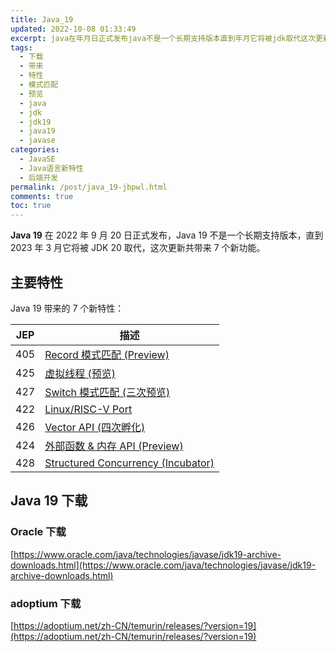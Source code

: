 ```yaml
---
title: Java_19
updated: 2022-10-08 01:33:49
excerpt: java在年月日正式发布java不是一个长期支持版本直到年月它将被jdk取代这次更新共带来个新功能。主要特性java带来的个新特性_jep描述record模式匹配(preview)虚拟线程(预览)switch模式匹配(三次预览)linuxriscvportvectorapi(四次孵化)外部函数内存api(preview)structuredconcurrency(incubator)java下载oracle下载https_wwworaclecomjavatechnologiesjavasejdkarchi
tags:
  - 下载
  - 带来
  - 特性
  - 模式匹配
  - 预览
  - java
  - jdk
  - jdk19
  - java19
  - javase
categories:
  - JavaSE
  - Java语言新特性
  - 后端开发
permalink: /post/java_19-jbpwl.html
comments: true
toc: true
---
```

**Java 19** 在 2022 年 9 月 20 日正式发布，Java 19 不是一个长期支持版本，直到 2023 年 3 月它将被 JDK 20 取代，这次更新共带来 7 个新功能。

## 主要特性

Java 19 带来的 7 个新特性：

|JEP|描述|
| ---| ----|
|405|[Record 模式匹配 (Preview)](https://openjdk.org/jeps/405)|
|425|[虚拟线程 (预览)](https://openjdk.org/jeps/425)|
|427|[Switch 模式匹配 (三次预览)](https://openjdk.org/jeps/427)|
|422|[Linux/RISC-V Port](https://openjdk.org/jeps/422)|
|426|[Vector API (四次孵化)](https://openjdk.org/jeps/426)|
|424|[外部函数 &amp; 内存 API (Preview)](https://openjdk.org/jeps/424)|
|428|[Structured Concurrency (Incubator)](https://openjdk.org/jeps/428)|

## Java 19 下载

### Oracle 下载

[https://www.oracle.com/java/technologies/javase/jdk19-archive-downloads.html](https://www.oracle.com/java/technologies/javase/jdk19-archive-downloads.html)

### adoptium 下载

[https://adoptium.net/zh-CN/temurin/releases/?version=19](https://adoptium.net/zh-CN/temurin/releases/?version=19)

‍